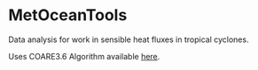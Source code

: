 # MetOceanTools
Data analysis for work in sensible heat fluxes in tropical cyclones.

Uses COARE3.6 Algorithm available [here](https://github.com/NOAA-PSL/COARE-algorithm).
